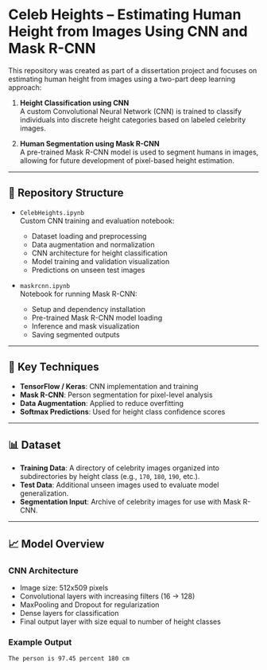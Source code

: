 # Celeb Heights – Estimating Human Height from Images Using CNN and Mask R-CNN

This repository was created as part of a dissertation project and focuses on estimating human height from images using a two-part deep learning approach:

1. **Height Classification using CNN**  
   A custom Convolutional Neural Network (CNN) is trained to classify individuals into discrete height categories based on labeled celebrity images.

2. **Human Segmentation using Mask R-CNN**  
   A pre-trained Mask R-CNN model is used to segment humans in images, allowing for future development of pixel-based height estimation.

---

## 📁 Repository Structure

- `CelebHeights.ipynb`  
  Custom CNN training and evaluation notebook:
  - Dataset loading and preprocessing
  - Data augmentation and normalization
  - CNN architecture for height classification
  - Model training and validation visualization
  - Predictions on unseen test images

- `maskrcnn.ipynb`  
  Notebook for running Mask R-CNN:
  - Setup and dependency installation
  - Pre-trained Mask R-CNN model loading
  - Inference and mask visualization
  - Saving segmented outputs

---

## 🧠 Key Techniques

- **TensorFlow / Keras**: CNN implementation and training
- **Mask R-CNN**: Person segmentation for pixel-level analysis
- **Data Augmentation**: Applied to reduce overfitting
- **Softmax Predictions**: Used for height class confidence scores

---

## 📊 Dataset

- **Training Data**: A directory of celebrity images organized into subdirectories by height class (e.g., `170`, `180`, `190`, etc.).
- **Test Data**: Additional unseen images used to evaluate model generalization.
- **Segmentation Input**: Archive of celebrity images for use with Mask R-CNN.

---

## 📈 Model Overview

### CNN Architecture

- Image size: 512x509 pixels
- Convolutional layers with increasing filters (16 → 128)
- MaxPooling and Dropout for regularization
- Dense layers for classification
- Final output layer with size equal to number of height classes

### Example Output

```bash
The person is 97.45 percent 180 cm
